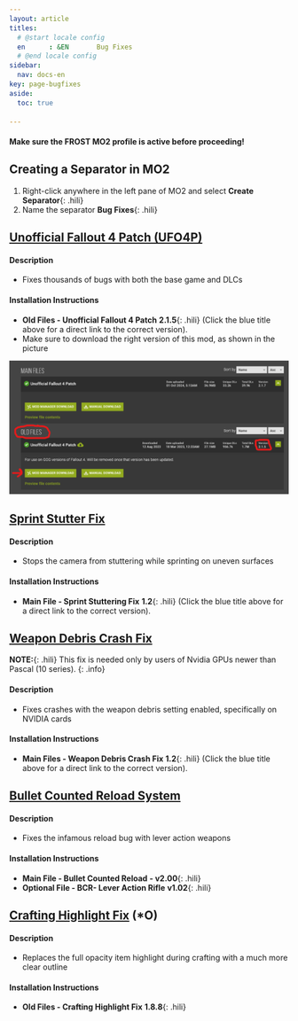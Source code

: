 ```yaml
---
layout: article
titles:
  # @start locale config
  en      : &EN       Bug Fixes
  # @end locale config
sidebar:
  nav: docs-en
key: page-bugfixes
aside:
  toc: true

---
```




#### Make sure the **FROST** MO2 profile is active before proceeding!


## Creating a Separator in MO2
1. Right-click anywhere in the left pane of MO2 and select **Create Separator**{: .hili}
2. Name the separator **Bug Fixes**{: .hili}


## [Unofficial Fallout 4 Patch (UFO4P)](https://www.nexusmods.com/fallout4/mods/4598?tab=files&file_id=270951&nmm=1)

#### Description
* Fixes thousands of bugs with both the base game and DLCs

#### Installation Instructions
  * **Old Files - Unofficial Fallout 4 Patch** **2.1.5**{: .hili} (Click the blue title above for a direct link to the correct version).
  * Make sure to download the right version of this mod, as shown in the picture

![UFO4P Download Picture](./assets/images/ufo4p.png)


## [Sprint Stutter Fix](https://www.nexusmods.com/fallout4/mods/47760?tab=files&file_id=196371&nmm=1)

#### Description
* Stops the camera from stuttering while sprinting on uneven surfaces

#### Installation Instructions
* **Main File - Sprint Stuttering Fix** **1.2**{: .hili} (Click the blue title above for a direct link to the correct version).

## [Weapon Debris Crash Fix](https://www.nexusmods.com/fallout4/mods/48078?tab=files&file_id=314112&nmm=1)

**NOTE:**{: .hili} This fix is needed only by users of Nvidia GPUs newer than Pascal (10 series).
{: .info}

#### Description
* Fixes crashes with the weapon debris setting enabled, specifically on NVIDIA cards

#### Installation Instructions
  * **Main Files - Weapon Debris Crash Fix** **1.2**{: .hili} (Click the blue title above for a direct link to the correct version).


## [Bullet Counted Reload System](https://www.nexusmods.com/fallout4/mods/41178)


#### Description
* Fixes the infamous reload bug with lever action weapons

#### Installation Instructions
* **Main File - Bullet Counted Reload**  **- v2.00**{: .hili}
* **Optional File - BCR- Lever Action Rifle** **v1.02**{: .hili}



## [Crafting Highlight Fix](https://www.nexusmods.com/fallout4/mods/27479?tab=files&file_id=172411&nmm=1) (*O)


#### Description
*  Replaces the full opacity item highlight during crafting with a much more clear outline

#### Installation Instructions
* **Old Files - Crafting Highlight Fix** **1.8.8**{: .hili}

